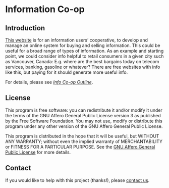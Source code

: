 # Information Co-op


## Introduction

[This website](http://vaninfocoop.ca) is for an information users’ cooperative, to develop and manage an online system for buying and selling information. This could be useful for a broad range of types of information. As an example and starting point, we could consider info helpful to retail consumers in a given city such as Vancouver, Canada: E.g. where are the best bargains today on telecom services, banking, gasoline or whatever? There are free websites with info like this, but paying for it should generate more useful info.

For details, please see [*Info Co-op Outline*](http://votermedia.org/publications/InfoCoopOutline.pdf).

## License

This program is free software: you can redistribute it and/or modify
it under the terms of the GNU Affero General Public License version 3
as published by the Free Software Foundation. You may not use, modify
or distribute this program under any other version of the
GNU Affero General Public License.

This program is distributed in the hope that it will be useful,
but WITHOUT ANY WARRANTY; without even the implied warranty of
MERCHANTABILITY or FITNESS FOR A PARTICULAR PURPOSE.  See the
[GNU Affero General Public License](http://www.gnu.org/licenses/) for more details.

## Contact

If you would like to help with this project (thanks!), please [contact us](http://votermedia.org/about_contact).